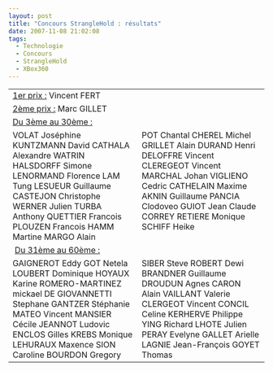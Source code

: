 ```yaml
---
layout: post
title: "Concours StrangleHold : résultats"
date: 2007-11-08 21:02:08
tags:
  - Technologie
  - Concours
  - StrangleHold
  - XBox360
---
```


<table cellspacing="0" cellpadding="2" width="600" border="0"><tbody>     <tr>       <td valign="top" width="300"><u>1er prix&nbsp;:</u> Vincent FERT</td>        <td valign="top" width="300">&#160;</td>     </tr>      <tr>       <td valign="top" width="300"><u>2&#232;me prix&nbsp;:</u> Marc GILLET</td>        <td valign="top" width="300">&#160;</td>     </tr>      <tr>       <td valign="top" width="300"><u>Du 3&#232;me au 30&#232;me&nbsp;:</u> </td>        <td valign="top" width="300">&#160;</td>     </tr>      <tr>       <td valign="top" width="300">VOLAT Jos&#233;phine          
KUNTZMANN David           
CATHALA Alexandre           
WATRIN HALSDORFF Simone           
LENORMAND Florence           
LAM Tung           
LESUEUR Guillaume           
CASTEJON Christophe           
WERNER Julien           
TURBA Anthony           
QUETTIER Francois           
PLOUZEN Francois           
HAMM Martine           
MARGO Alain</td>        <td valign="top" width="300">POT Chantal          
CHEREL Michel           
GRILLET Alain           
DURAND Henri           
DELOFFRE Vincent           
CLEREGEOT Vincent           
MARCHAL Johan           
VIGLIENO Cedric           
CATHELAIN Maxime           
AKNIN Guillaume           
PANCIA Clodoveo           
GUIOT Jean Claude           
CORREY RETIERE Monique           
SCHIFF Heike</td>     </tr>      <tr>       <td valign="top" width="300">&#160;<u>Du 31&#232;me au 60&#232;me&nbsp;:</u></td>        <td valign="top" width="300">&#160;</td>     </tr>      <tr>       <td valign="top" width="300">GAIGNEROT Eddy          
GOT Netela           
LOUBERT Dominique           
HOYAUX Karine           
ROMERO-MARTINEZ mickael           
DE GIOVANNETTI Stephane           
GANTZER St&#233;phanie           
MATEO Vincent           
MANSIER C&#233;cile           
JEANNOT Ludovic           
ENCLOS Gilles           
KREBS Monique           
LEHURAUX Maxence           
SION Caroline           
BOURDON Gregory </td>        <td valign="top" width="300">SIBER Steve          
ROBERT Dewi           
BRANDNER Guillaume           
DROUDUN Agnes           
CARON Alain           
VAILLANT Valerie           
CLERGEOT Vincent           
CONCIL Celine           
KERHERVE Philippe           
YING Richard           
LHOTE Julien           
PERAY Evelyne           
GALLET Arielle           
LAGNIE Jean-Fran&#231;ois           
GOYET Thomas</td>     </tr>   </tbody></table>